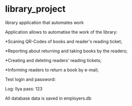 # library_project
library application that automates work

Application allows to automatise the work of the library:

*Scaning QR-Codes of books and reader's reading ticket;

*Reporting about returning and taking books by the readers;

*Creating and deleting readers' reading tickets;

*Informing readers to return a book by e-mail;

Test login and password:

Log: Ilya
pass: 123

All database data is saved in employers.db
